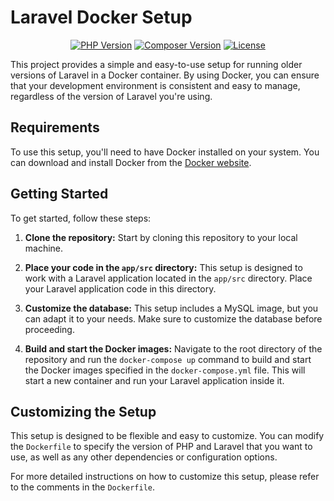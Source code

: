 # Laravel Docker Setup

<p align="center">
    <a href="https://www.php.net/"><img src="https://img.shields.io/badge/php-7.2-blue" alt="PHP Version"></a>
    <a href="https://getcomposer.org/"><img src="https://img.shields.io/badge/composer-2.0-blue" alt="Composer Version"></a>
    <a href="https://github.com/SebastianQuinchia/LaravelPublic/blob/main/LICENSE"><img src="https://img.shields.io/badge/license-MIT-green" alt="License"></a>
</p>


This project provides a simple and easy-to-use setup for running older versions of Laravel in a Docker container. By using Docker, you can ensure that your development environment is consistent and easy to manage, regardless of the version of Laravel you're using.

## Requirements

To use this setup, you'll need to have Docker installed on your system. You can download and install Docker from the [Docker website](https://www.docker.com/).

## Getting Started

To get started, follow these steps:

1. **Clone the repository:** Start by cloning this repository to your local machine.

2. **Place your code in the `app/src` directory:** This setup is designed to work with a Laravel application located in the `app/src` directory. Place your Laravel application code in this directory.

3. **Customize the database:** This setup includes a MySQL image, but you can adapt it to your needs. Make sure to customize the database before proceeding.

4. **Build and start the Docker images:** Navigate to the root directory of the repository and run the `docker-compose up` command to build and start the Docker images specified in the `docker-compose.yml` file. This will start a new container and run your Laravel application inside it.

## Customizing the Setup

This setup is designed to be flexible and easy to customize. You can modify the `Dockerfile` to specify the version of PHP and Laravel that you want to use, as well as any other dependencies or configuration options.

For more detailed instructions on how to customize this setup, please refer to the comments in the `Dockerfile`.